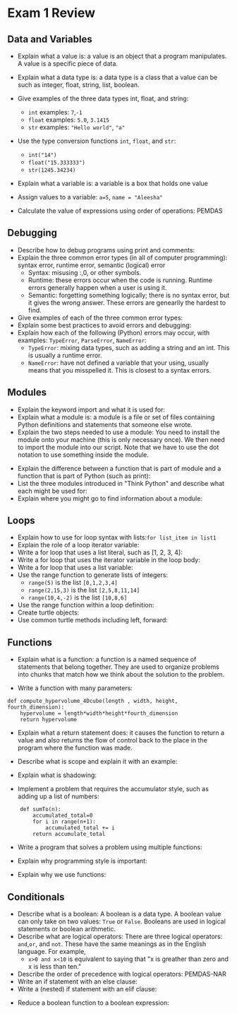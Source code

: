 # Exam 1 Review

## Data and Variables
* Explain what a value is: a value is an object that a program manipulates. A value is a specific piece of data.

* Explain what a data type is: a data type is a class that a value can be such as integer, float, string, list, boolean.

* Give examples of the three data types int, float, and string:
    * `int` examples: `7`,`-1`
    * `float` examples: `5.0`, `3.1415`
    * `str` examples: `"Hello world"`, `"a"`

* Use the type conversion functions `int`, `float`, and `str`:
    * `int("14")`
    * `float("15.333333")`
    * `str(1245.34234)`

* Explain what a variable is: a variable is a box that holds one value

* Assign values to a variable: `a=5`, `name = "Aleesha"`

* Calculate the value of expressions using order of operations: PEMDAS

 
## Debugging 
* Describe how to debug programs using print and comments:
* Explain the three common error types (in all of computer programming): syntax error, runtime error, semantic (logical) error
    * Syntax: misusing :,0, or other symbols.
    * Runtime: these errors occur when the code is running. Runtime errors generally happen when a user is using it. 
    * Semantic: forgetting something logically; there is no syntax error, but it gives the wrong answer. These errors are genearlly the hardest to find.
* Give examples of each of the three common error types:
* Explain some best practices to avoid errors and debugging:
* Explain how each of the following (Python) errors may occur, with examples: `TypeError`, `ParseError`, `NameError`:
    * `TypeError`: mixing data types, such as adding a string and an int. This is usually a runtime error.
    * `NameError`: have not defined a variable that your using, usually means that you misspelled it. This is closest to a syntax errors. 


## Modules
* Explain the keyword import and what it is used for:
* Explain what a module is: a module is a file or set of files containing Python definitions and statements that someone else wrote.
* Explain the two steps needed to use a module: You need to install the module onto your machine (this is only necessary once). We then need to import the module into our script. Note that we have to use the dot notation to use something inside the module.
<!--- Ask about this --->
* Explain the difference between a function that is part of module and a function that is part of Python (such as print):
* List the three modules introduced in "Think Python" and describe what each might be used for:
* Explain where you might go to find information about a module:


## Loops
* Explain how to use for loop syntax with lists:`for list_item in list1`
* Explain the role of a loop iterator variable:
* Write a for loop that uses a list literal, such as [1, 2, 3, 4]:
* Write a for loop that uses the iterator variable in the loop body:
* Write a for loop that uses a list variable:
* Use the range function to generate lists of integers: 
    * `range(5)` is the list `[0,1,2,3,4]`
    * `range(2,15,3)` is the list `[2,5,8,11,14]`
    * `range(10,4,-2)` is the list `[10,8,6]`
* Use the range function within a loop definition:
* Create turtle objects:
* Use common turtle methods including left, forward:


## Functions
* Explain what is a function: a function is a named sequence of statements that belong together. They are used to organize problems into chunks that match how we think about the solution to the problem. 

* Write a function with many parameters:
```
def compute_hypervolume_4Dcube(length , width, height, fourth_dimension):
    hypervolume = length*width*height*fourth_dimension
    return hypervolume
```

* Explain what a return statement does: it causes the function to return a value and also returns the flow of control back to the place in the program where the function was made.

* Describe what is scope and explain it with an example:
* Explain what is shadowing:

* Implement a problem that requires the accumulator style, such as adding up a list of numbers:
```
    def sumTo(n):
        accumulated_total=0
        for i in range(n+1):
            accumulated_total += i
        return accumulate_total
```

* Write a program that solves a problem using multiple functions:

* Explain why programming style is important:

* Explain why we use functions: 


## Conditionals
* Describe what is a boolean: A boolean is a data type. A boolean value can only take on two values: `True` or `False`. Booleans are used in logical statements or boolean arithmetic.
* Describe what are logical operators: There are three logical operators: `and`,`or`, and `not`. These have the same meanings as in the English language. For example, 
    * `x>0 and x<10` is equivalent to saying that "x is greather than zero and x is less than ten." 
* Describe the order of precedence with logical operators:
    PEMDAS-NAR
* Write an if statement with an else clause:
* Write a (nested) if statement with an elif clause:

<!--- Ask about this--->
* Reduce a boolean function to a boolean expression: